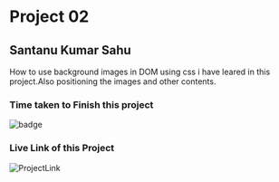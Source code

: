 # Project 02

## Santanu Kumar Sahu

How to use background images in DOM using css i have leared in this project.Also positioning the images and other contents.

### Time taken to Finish this project
![badge](https://img.shields.io/badge/Time%20Taken-2%20Hr%2030%20Min-brightgreen)

### Live Link of this Project
![ProjectLink](https://img.shields.io/badge/-Project%20Live%20Link-blue)
